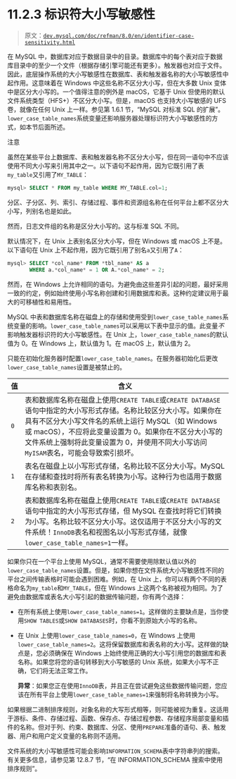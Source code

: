 # 11.2.3 标识符大小写敏感性

> 原文：[`dev.mysql.com/doc/refman/8.0/en/identifier-case-sensitivity.html`](https://dev.mysql.com/doc/refman/8.0/en/identifier-case-sensitivity.html)

在 MySQL 中，数据库对应于数据目录中的目录。数据库中的每个表对应于数据库目录中的至少一个文件（根据存储引擎可能还有更多）。触发器也对应于文件。因此，底层操作系统的大小写敏感性在数据库、表和触发器名称的大小写敏感性中起作用。这意味着在 Windows 中这些名称不区分大小写，但在大多数 Unix 变体中是区分大小写的。一个值得注意的例外是 macOS，它基于 Unix 但使用的默认文件系统类型（HFS+）不区分大小写。但是，macOS 也支持大小写敏感的 UFS 卷，就像在任何 Unix 上一样。参见第 1.6.1 节，“MySQL 对标准 SQL 的扩展”。`lower_case_table_names`系统变量还影响服务器处理标识符大小写敏感性的方式，如本节后面所述。

注意

虽然在某些平台上数据库、表和触发器名称不区分大小写，但在同一语句中不应该使用不同大小写来引用其中之一。以下语句不起作用，因为它既引用了表`my_table`又引用了`MY_TABLE`：

```sql
mysql> SELECT * FROM my_table WHERE MY_TABLE.col=1;
```

分区、子分区、列、索引、存储过程、事件和资源组名称在任何平台上都不区分大小写，列别名也是如此。

然而，日志文件组的名称是区分大小写的。这与标准 SQL 不同。

默认情况下，在 Unix 上表别名区分大小写，但在 Windows 或 macOS 上不是。以下语句在 Unix 上不起作用，因为它既引用了别名`a`又引用了`A`：

```sql
mysql> SELECT *col_name* FROM *tbl_name* AS a
       WHERE a.*col_name* = 1 OR A.*col_name* = 2;
```

然而，在 Windows 上允许相同的语句。为避免由这些差异引起的问题，最好采用一致的约定，例如始终使用小写名称创建和引用数据库和表。这种约定建议用于最大的可移植性和易用性。

MySQL 中表和数据库名称在磁盘上的存储和使用受到`lower_case_table_names`系统变量的影响。`lower_case_table_names`可以采用以下表中显示的值。此变量*不*影响触发器标识符的大小写敏感性。在 Unix 上，`lower_case_table_names`的默认值为 0。在 Windows 上，默认值为 1。在 macOS 上，默认值为 2。

只能在初始化服务器时配置`lower_case_table_names`。在服务器初始化后更改`lower_case_table_names`设置是被禁止的。

| 值 | 含义 |
| --- | --- |
| `0` | 表和数据库名称在磁盘上使用`CREATE TABLE`或`CREATE DATABASE`语句中指定的大小写形式存储。名称比较区分大小写。如果你在具有不区分大小写文件名的系统上运行 MySQL（如 Windows 或 macOS），不应将此变量设置为 0。如果你在不区分大小写的文件系统上强制将此变量设置为 0，并使用不同大小写访问`MyISAM`表名，可能会导致索引损坏。 |
| `1` | 表名在磁盘上以小写形式存储，名称比较不区分大小写。MySQL 在存储和查找时将所有表名转换为小写。这种行为也适用于数据库名称和表别名。 |
| `2` | 表和数据库名称在磁盘上使用`CREATE TABLE`或`CREATE DATABASE`语句中指定的大小写形式存储，但 MySQL 在查找时将它们转换为小写。名称比较不区分大小写。这仅适用于不区分大小写的文件系统！`InnoDB`表名和视图名以小写形式存储，就像`lower_case_table_names=1`一样。 |

如果你只在一个平台上使用 MySQL，通常不需要使用除默认值以外的`lower_case_table_names`设置。但是，如果你想在文件系统大小写敏感性不同的平台之间传输表格时可能会遇到困难。例如，在 Unix 上，你可以有两个不同的表格命名为`my_table`和`MY_TABLE`，但在 Windows 上这两个名称被视为相同。为了避免由数据库或表名大小写引起的数据传输问题，你有两个选择：

+   在所有系统上使用`lower_case_table_names=1`。这样做的主要缺点是，当你使用`SHOW TABLES`或`SHOW DATABASES`时，你看不到原始大小写的名称。

+   在 Unix 上使用`lower_case_table_names=0`，在 Windows 上使用`lower_case_table_names=2`。这将保留数据库和表名称的大小写。这样做的缺点是，您必须确保在 Windows 上始终使用正确的大小写引用您的数据库和表名称。如果您将您的语句转移到大小写敏感的 Unix 系统，如果大小写不正确，它们将无法正常工作。

    **异常**：如果您正在使用`InnoDB`表，并且正在尝试避免这些数据传输问题，您应该在所有平台上使用`lower_case_table_names=1`来强制将名称转换为小写。

如果根据二进制排序规则，对象名称的大写形式相等，则可能被视为重复。这适用于游标、条件、存储过程、函数、保存点、存储过程参数、存储程序局部变量和插件的名称。但对于列、约束、数据库、分区、使用`PREPARE`准备的语句、表、触发器、用户和用户定义变量的名称则不适用。

文件系统的大小写敏感性可能会影响`INFORMATION_SCHEMA`表中字符串列的搜索。有关更多信息，请参见第 12.8.7 节，“在 INFORMATION_SCHEMA 搜索中使用排序规则”。
